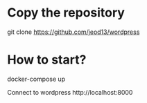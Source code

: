 # Copy the repository
git clone https://github.com/jeod13/wordpress

# How to start?
docker-compose up

Connect to wordpress
http://localhost:8000
